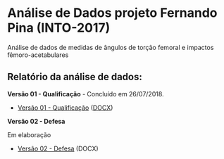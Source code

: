 # Análise de Dados projeto Fernando Pina (INTO-2017)

Análise de dados de medidas de ângulos de torção femoral e impactos fêmoro-acetabulares

## Relatório da análise de dados:

**Versão 01 - Qualificação** - Concluído em 26/07/2018.

- [Versão 01 - Qualificação][reportviz-v01] ([DOCX][docx-v01])

**Versão 02 - Defesa**

Em elaboração

- [Versão 02 - Defesa][reportviz-v02] (DOCX)

[reportviz-v01]: report/analise_dados_FP_2017-v01.md
[docx-v01]: report/analise_dados_FP_2017-v01.docx?raw=true
[reportviz-v02]: report/analise_dados_FP_2017-v02.md
[docx-v02]: report/analise_dados_FP_2017-v02.docx?raw=true
